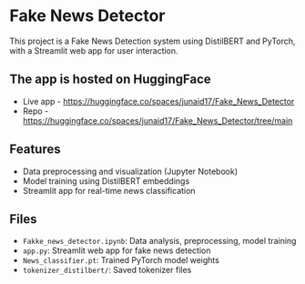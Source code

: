 # Fake News Detector

This project is a Fake News Detection system using DistilBERT and PyTorch, with a Streamlit web app for user interaction.

## The app is hosted on HuggingFace

- Live app - https://huggingface.co/spaces/junaid17/Fake_News_Detector
- Repo - https://huggingface.co/spaces/junaid17/Fake_News_Detector/tree/main

## Features
- Data preprocessing and visualization (Jupyter Notebook)
- Model training using DistilBERT embeddings
- Streamlit app for real-time news classification

## Files
- `Fakke_news_detector.ipynb`: Data analysis, preprocessing, model training
- `app.py`: Streamlit web app for fake news detection
- `News_classifier.pt`: Trained PyTorch model weights
- `tokenizer_distilbert/`: Saved tokenizer files


